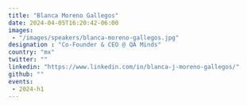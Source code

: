 ```yaml
---
title: "Blanca Moreno Gallegos"
date: 2024-04-05T16:20:42-06:00
images: 
 - "/images/speakers/blanca-moreno-gallegos.jpg"
designation : "Co-Founder & CEO @ QA Minds"
country: "mx"
twitter: ""
linkedin: "https://www.linkedin.com/in/blanca-j-moreno-gallegos/"
github: ""
events: 
 - 2024-h1
---
```




